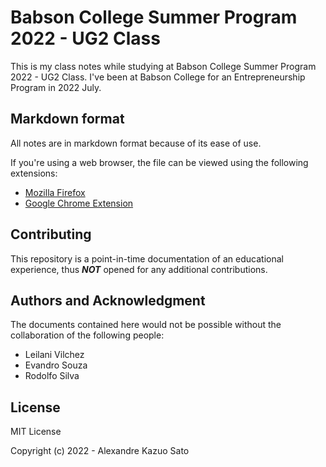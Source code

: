 # Babson College Summer Program 2022 - UG2 Class

This is my class notes while studying at Babson College Summer Program 2022 - UG2 Class.
I've been at Babson College for an Entrepreneurship Program in 2022 July.

## Markdown format

All notes are in markdown format because of its ease of use.  

If you're using a web browser, the file can be viewed using the following extensions:

- [Mozilla Firefox](https://addons.mozilla.org/en-US/firefox/addon/markdown-viewer-chrome/)
- [Google Chrome Extension](https://chrome.google.com/webstore/detail/md-reader/medapdbncneneejhbgcjceippjlfkmkg)

## Contributing

This repository is a point-in-time documentation of an educational experience, thus ***NOT*** opened for any additional contributions.

## Authors and Acknowledgment

The documents contained here would not be possible without the collaboration of the following people:
- Leilani Vilchez
- Evandro Souza
- Rodolfo Silva

## License

MIT License

Copyright (c) 2022 - Alexandre Kazuo Sato
